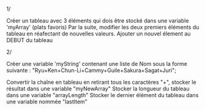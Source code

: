 1/

Créer un tableau avec 3 éléments qui dois être stocké dans une variable 'myArray' (plats favoris)
Par la suite, modifier les deux premiers éléments du tableau en réafectant de nouvelles valeurs.
Ajouter un nouvel élement au DEBUT du tableau


2/

Créer une variable 'myString' contenant une liste de Nom sous la forme suivante :
    "Ryu+Ken+Chun-Li+Cammy+Guile+Sakura+Sagat+Juri";

Convertir la chaîne en tableau en retirant tous les caractères "+", stocker le résultat dans une variable "myNewArray"
Stocker la longueur du tableau dans une variable "arrayLength"
Stocker le dernier élément du tableau dans une variable nommée "lastItem"